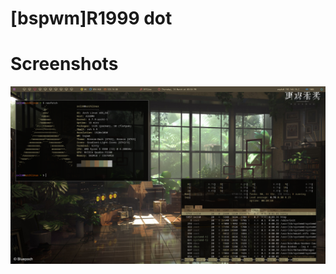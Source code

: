 # [bspwm]R1999 dot

<h1> Screenshots </h1>
<div>
<img src = "/Screenshots/SS1.png" alt = "Desktop Screenshots"/>
</div

